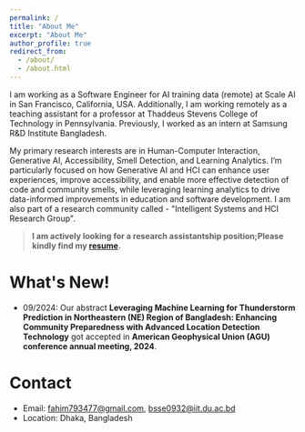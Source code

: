```yaml
---
permalink: /
title: "About Me"
excerpt: "About Me"
author_profile: true
redirect_from:
  - /about/
  - /about.html
---
```


I am working as a Software Engineer for AI training data (remote) at Scale AI in San Francisco, California, USA. Additionally, I am working remotely as a teaching assistant for a professor at Thaddeus Stevens College of Technology in Pennsylvania. Previously, I worked as an intern at Samsung R&D Institute Bangladesh.

My primary research interests are in Human-Computer Interaction, Generative AI, Accessibility, Smell Detection, and Learning Analytics. I’m particularly focused on how Generative AI and HCI can enhance user experiences, improve accessibility, and enable more effective detection of code and community smells, while leveraging learning analytics to drive data-informed improvements in education and software development. I am also part of a research community called - "Intelligent Systems and HCI Research Group".

> **I am actively looking for a research assistantship position;Please kindly find my [resume](https://drive.google.com/file/d/1zp5OiEaAfiNKJQQnSbyB8KZG4s7A6zZV/view?usp=sharing).**

# What's New!

- 09/2024: Our abstract **Leveraging Machine Learning for Thunderstorm Prediction in Northeastern (NE) Region of Bangladesh: Enhancing Community Preparedness with Advanced Location Detection Technology** got accepted in **American Geophysical Union (AGU) conference annual meeting, 2024**.

# Contact

- Email: fahim793477@gmail.com, bsse0932@iit.du.ac.bd
- Location: Dhaka, Bangladesh
